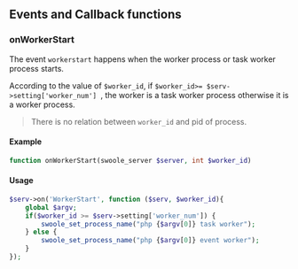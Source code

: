 ## Events and Callback functions 

### onWorkerStart

The event `workerstart` happens when the worker process or task worker process starts.

According to the value of `$worker_id`, if `$worker_id>= $serv->setting['worker_num'] `, the worker is a task worker process otherwise it is a worker process.

> There is no relation between `worker_id` and pid of process.

#### Example

```php
function onWorkerStart(swoole_server $server, int $worker_id)
```

#### Usage 

```php
$serv->on('WorkerStart', function ($serv, $worker_id){
    global $argv;
    if($worker_id >= $serv->setting['worker_num']) {
        swoole_set_process_name("php {$argv[0]} task worker");
    } else {
        swoole_set_process_name("php {$argv[0]} event worker");
    }
});
```
